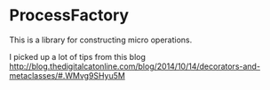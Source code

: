 # ProcessFactory
This is a library for constructing micro operations.


I picked up a lot of tips from this blog
http://blog.thedigitalcatonline.com/blog/2014/10/14/decorators-and-metaclasses/#.WMvg9SHyu5M